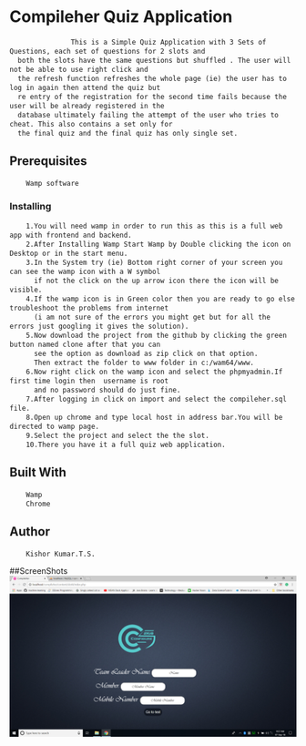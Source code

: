 # Compileher Quiz Application
                   This is a Simple Quiz Application with 3 Sets of Questions, each set of questions for 2 slots and 
      both the slots have the same questions but shuffled . The user will not be able to use right click and 
      the refresh function refreshes the whole page (ie) the user has to log in again then attend the quiz but
      re entry of the registration for the second time fails because the user will be already registered in the 
      database ultimately failing the attempt of the user who tries to cheat. This also contains a set only for 
      the final quiz and the final quiz has only single set.
      
## Prerequisites
        Wamp software
        
### Installing
        1.You will need wamp in order to run this as this is a full web app with frontend and backend.
        2.After Installing Wamp Start Wamp by Double clicking the icon on Desktop or in the start menu.
        3.In the System try (ie) Bottom right corner of your screen you can see the wamp icon with a W symbol 
          if not the click on the up arrow icon there the icon will be visible.
        4.If the wamp icon is in Green color then you are ready to go else troubleshoot the problems from internet
          (i am not sure of the errors you might get but for all the errors just googling it gives the solution).
        5.Now download the project from the github by clicking the green button named clone after that you can 
          see the option as download as zip click on that option.
          Then extract the folder to www folder in c:/wam64/www.
        6.Now right click on the wamp icon and select the phpmyadmin.If first time login then  username is root 
          and no password should do just fine.
        7.After logging in click on import and select the compileher.sql file.
        8.Open up chrome and type local host in address bar.You will be directed to wamp page.
        9.Select the project and select the the slot.
        10.There you have it a full quiz web application.

## Built With  
        Wamp
        Chrome
        
## Author
        Kishor Kumar.T.S.
        
##ScreenShots
![](images/Screenshot%20(28).png)
